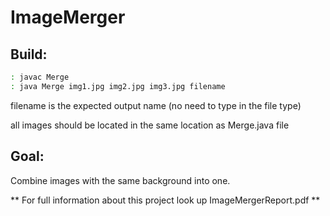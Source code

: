 # ImageMerger

## Build:
```sh
: javac Merge
: java Merge img1.jpg img2.jpg img3.jpg filename
```
filename is the expected output name (no need to type in the file type)

all images should be located in the same location as Merge.java file

## Goal:
Combine images with the same background into one.

** For full information about this project look up ImageMergerReport.pdf **
